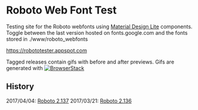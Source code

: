 # Roboto Web Font Test
Testing site for the Roboto webfonts using [Material Design Lite](https://getmdl.io) components. Toggle between the last version hosted on fonts.google.com and the fonts stored in ./www/roboto_webfonts

https://robototester.appspot.com

Tagged releases contain gifs with before and after previews. Gifs are generated with
[![BrowserStack](https://www.browserstack.com/images/layout/browserstack-logo-600x315.png)](https://www.browserstack.com)

## History
2017/04/04: [Roboto 2.137](https://github.com/google/fonts/pull/727)
2017/03/21: [Roboto 2.136](https://github.com/google/fonts/pull/710)
